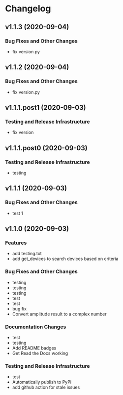# Changelog

## v1.1.3 (2020-09-04)

### Bug Fixes and Other Changes

 * fix version.py

## v1.1.2 (2020-09-04)

### Bug Fixes and Other Changes

 * fix version.py

## v1.1.1.post1 (2020-09-03)

### Testing and Release Infrastructure

 * fix version

## v1.1.1.post0 (2020-09-03)

### Testing and Release Infrastructure

 * testing

## v1.1.1 (2020-09-03)

### Bug Fixes and Other Changes

 * test 1

## v1.1.0 (2020-09-03)

### Features

 * add testing.txt
 * add get_devices to search devices based on criteria

### Bug Fixes and Other Changes

 * testing
 * testing
 * testing
 * test
 * test
 * bug fix
 * Convert amplitude result to a complex number

### Documentation Changes

 * test
 * testing
 * Add README badges
 * Get Read the Docs working

### Testing and Release Infrastructure

 * test
 * Automatically publish to PyPi
 * add github action for stale issues
